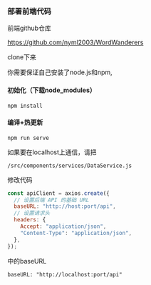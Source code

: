 ### 部署前端代码

前端github仓库

https://github.com/nyml2003/WordWanderers

clone下来

你需要保证自己安装了node.js和npm,

#### 初始化（下载node_modules）
```
npm install
```

#### 编译+热更新
```
npm run serve
```

如果要在localhost上通信，请把

```
/src/components/services/DataService.js
```
修改代码
```javascript
const apiClient = axios.create({
  // 设置后端 API 的基础 URL
  baseURL: "http://host:port/api",
  // 设置请求头
  headers: {
    Accept: "application/json",
    "Content-Type": "application/json",
  },
});
```
中的baseURL
```
baseURL: "http://localhost:port/api"
```
